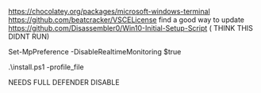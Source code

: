 https://chocolatey.org/packages/microsoft-windows-terminal
https://github.com/beatcracker/VSCELicense
find a good way to update https://github.com/Disassembler0/Win10-Initial-Setup-Script ( THINK THIS DIDNT RUN)

Set-MpPreference -DisableRealtimeMonitoring $true

.\install.ps1 -profile_file

NEEDS FULL DEFENDER DISABLE